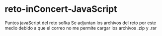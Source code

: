 # reto-inConcert-JavaScript
Puntos javaScript del reto sofka
Se adjuntan los archivos del reto por este medio debido a que el correo no me permite cargar los archivos .zip y .rar
